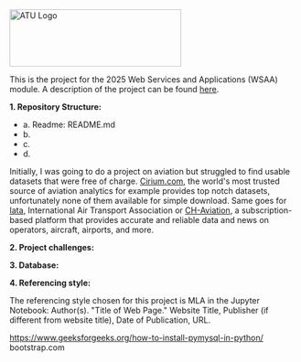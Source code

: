 <img src="https://studenthub.atu.ie/assets/ATU_Logo.fa93bf0a.svg" alt="ATU Logo" width="300" height="100">

This is the project for the 2025 Web Services and Applications (WSAA) module. A description of the project can be found [here](https://vlegalwaymayo.atu.ie/pluginfile.php/1496651/mod_resource/content/15/WSAA%20Project%20Description.pdf). 

**1. Repository Structure:**

- a. Readme: README.md
- b. 
- c. 
- d. 

Initially, I was going to do a project on aviation but struggled to find usable datasets that were free of charge. [Cirium.com](www.cirium.com), the world's most trusted source of aviation analytics for example provides top notch datasets, unfortunately none of them available for simple download. Same goes for [Iata](www.iata.org), International Air Transport Association or [CH-Aviation](https://www.ch-aviation.com), a subscription-based platform that provides accurate and reliable data and news on operators, aircraft, airports, and more. 

**2. Project challenges:**



**3. Database:**


**4. Referencing style:**

The referencing style chosen for this project is MLA in the Jupyter Notebook: Author(s). "Title of Web Page." Website Title, Publisher (if different from website title), Date of Publication, URL. 

https://www.geeksforgeeks.org/how-to-install-pymysql-in-python/
bootstrap.com